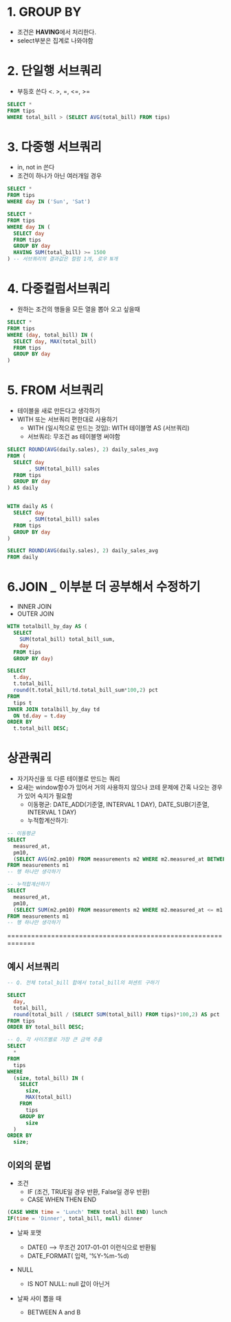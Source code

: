 # 1. GROUP BY
- 조건은 **HAVING**에서 처리한다.
- select부분은 집계로 나와야함

# 2. 단일행 서브쿼리
- 부등호 쓴다 <. >, =, <=, >=

  
``` sql
SELECT *
FROM tips
WHERE total_bill > (SELECT AVG(total_bill) FROM tips)
```

# 3. 다중행 서브쿼리
- in, not in 쓴다
- 조건이 하나가 아닌 여러개일 경우
  
``` sql
SELECT *
FROM tips
WHERE day IN ('Sun', 'Sat')

SELECT *
FROM tips
WHERE day IN (
  SELECT day
  FROM tips
  GROUP BY day
  HAVING SUM(total_bill) >= 1500
) -- 서브쿼리의 결과값은 컬럼 1개, 로우 N개
```

# 4. 다중컬럼서브쿼리
- 원하는 조건의 행들을 모든 열을 뽑아 오고 싶을때
``` sql
SELECT *
FROM tips
WHERE (day, total_bill) IN (
  SELECT day, MAX(total_bill)
  FROM tips
  GROUP BY day
)
```

# 5. FROM 서브쿼리
- 테이블을 새로 만든다고 생각하기
- WITH 또는 서브쿼리 편한대로 사용하기
  - WITH (일시적으로 만드는 것임): WITH 테이블명 AS (서브쿼리)
  - 서브쿼리: 무조건 as 테이블명 써야함

```sql
SELECT ROUND(AVG(daily.sales), 2) daily_sales_avg
FROM (
  SELECT day
       , SUM(total_bill) sales
  FROM tips
  GROUP BY day
) AS daily


WITH daily AS (
  SELECT day
       , SUM(total_bill) sales
  FROM tips
  GROUP BY day
)

SELECT ROUND(AVG(daily.sales), 2) daily_sales_avg
FROM daily
```

# 6.JOIN _ 이부분 더 공부해서 수정하기
- INNER JOIN
- OUTER JOIN
``` sql
WITH totalbill_by_day AS (
  SELECT
    SUM(total_bill) total_bill_sum,
    day
  FROM tips
  GROUP BY day)

SELECT
  t.day,
  t.total_bill,
  round(t.total_bill/td.total_bill_sum*100,2) pct
FROM 
  tips t 
INNER JOIN totalbill_by_day td
  ON td.day = t.day
ORDER BY
  t.total_bill DESC;
```


# 상관쿼리
- 자기자신을 또 다른 테이블로 만드는 쿼리
- 요새는 window함수가 있어서 거의 사용하지 않으나 코테 문제에 간혹 나오는 경우가 있어 숙지가 필요함
  - 이동평균: DATE_ADD(기준열, INTERVAL 1 DAY), DATE_SUB(기준열, INTERVAL 1 DAY)
  - 누적합계산하기:
    
``` sql
-- 이동평균
SELECT 
  measured_at,
  pm10,
  (SELECT AVG(m2.pm10) FROM measurements m2 WHERE m2.measured_at BETWEEN DATE_SUB(m1.measured_at, INTERVAL 1 DAY) AND DATE_ADD(m1.measured_at, INTERVAL 1 DAY)) AS pm10_runnung_average
FROM measurements m1 
-- 행 하나만 생각하기

-- 누적합계산하기
SELECT 
  measured_at,
  pm10,
  (SELECT SUM(m2.pm10) FROM measurements m2 WHERE m2.measured_at <= m1.measured_at) AS pm10_runnung_total
FROM measurements m1 
-- 행 하나만 생각하기
```

=============================================================


## 예시 서브쿼리
``` sql
-- Q. 전체 total_bill 합에서 total_bill의 퍼센트 구하기

SELECT 
  day,
  total_bill,
  round(total_bill / (SELECT SUM(total_bill) FROM tips)*100,2) AS pct 
FROM tips
ORDER BY total_bill DESC;
```
``` sql
-- Q. 각 사이즈별로 가장 큰 금액 추출
SELECT
  *
FROM
  tips
WHERE
  (size, total_bill) IN (
    SELECT
      size,
      MAX(total_bill)
    FROM
      tips
    GROUP BY
      size
  )
ORDER BY
  size;
```

## 이외의 문법
- 조건
  - IF (조건, TRUE일 경우 반환, False일 경우 반환)
  - CASE WHEN THEN END
 
    
``` sql
(CASE WHEN time = 'Lunch' THEN total_bill END) lunch
IF(time = 'Dinner', total_bill, null) dinner 
```

- 날짜 포맷
  - DATE() --> 무조건 2017-01-01 이런식으로 반환됨
  - DATE_FORMAT( 입력, '%Y-%m-%d)

- NULL
  - IS NOT NULL: null 값이 아닌거

- 날짜 사이 뽑을 때
  - BETWEEN A and B

